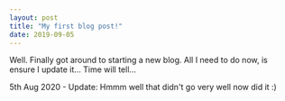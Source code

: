 ```yaml
---
layout: post
title: "My first blog post!"
date: 2019-09-05
---
```


Well. Finally got around to starting a new blog.  All I need to do now, is ensure I update it...  Time will tell...

5th Aug 2020 - Update: Hmmm well that didn't go very well now did it :)
